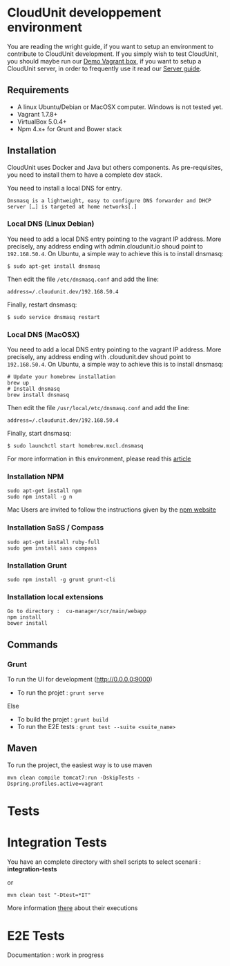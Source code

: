 
# CloudUnit developpement environment

You are reading the wright guide, if you want to setup an environment to contribute to CloudUnit development.
If you simply wish to test CloudUnit, you should maybe run our [Demo Vagrant box](https://github.com/Treeptik/CloudUnit/blob/master/DEMO-GUIDE.md), if you want to setup a CloudUnit server, in order to frequently use it read our [Server guide](https://github.com/Treeptik/cloudunit/blob/master/SERVER-GUIDE.md).

## Requirements

* A linux Ubuntu/Debian or MacOSX computer. Windows is not tested yet. 
* Vagrant 1.7.8+
* VirtualBox 5.0.4+
* Npm 4.x+ for Grunt and Bower stack

## Installation 

CloudUnit uses Docker and Java but others components. As pre-requisites, you need to install them to have a complete dev stack.

You need to install a local DNS for entry.
```
Dnsmasq is a lightweight, easy to configure DNS forwarder and DHCP server […] is targeted at home networks[.]
```

### Local DNS (Linux Debian)

You need to add a local DNS entry pointing to the vagrant IP address. More precisely, any address ending with admin.cloudunit.io shoud point to `192.168.50.4`. On Ubuntu, a simple way to achieve this is to install dnsmasq:
```
$ sudo apt-get install dnsmasq
```
Then edit the file `/etc/dnsmasq.conf` and add the line:
```
address=/.cloudunit.dev/192.168.50.4
```
Finally, restart dnsmasq:
```
$ sudo service dnsmasq restart
```

### Local DNS (MacOSX)

You need to add a local DNS entry pointing to the vagrant IP address. More precisely, any address ending with .cloudunit.dev shoud point to `192.168.50.4`. On Ubuntu, a simple way to achieve this is to install dnsmasq:
```
# Update your homebrew installation
brew up
# Install dnsmasq
brew install dnsmasq
```
Then edit the file `/usr/local/etc/dnsmasq.conf` and add the line:
```
address=/.cloudunit.dev/192.168.50.4
```
Finally, start dnsmasq:
```
$ sudo launchctl start homebrew.mxcl.dnsmasq
```
For more information in this environment, please read this [article](http://passingcuriosity.com/2013/dnsmasq-dev-osx/)

### Installation NPM

```
sudo apt-get install npm
sudo npm install -g n
```
Mac Users are invited to follow the instructions given by the [npm website](https://nodejs.org)

### Installation SaSS / Compass
```
sudo apt-get install ruby-full
sudo gem install sass compass
```

### Installation Grunt
```
sudo npm install -g grunt grunt-cli
```

### Installation local extensions
```
Go to directory :  cu-manager/scr/main/webapp
npm install
bower install
```

## Commands

### Grunt 

To run the UI for development (http://0.0.0.0:9000)
* To run the projet : `grunt serve`

Else
* To build the projet : `grunt build`
* To run the E2E tests : `grunt test --suite <suite_name>`

## Maven 

To run the project, the easiest way is to use maven
```
mvn clean compile tomcat7:run -DskipTests -Dspring.profiles.active=vagrant
```

# Tests

# Integration Tests

You have an complete directory with shell scripts to select scenarii : **integration-tests**

or 
```
mvn clean test "-Dtest=*IT"
```

More information [there](https://github.com/Treeptik/CloudUnit/tree/master/integration-tests) about their executions

# E2E Tests

Documentation : work in progress



